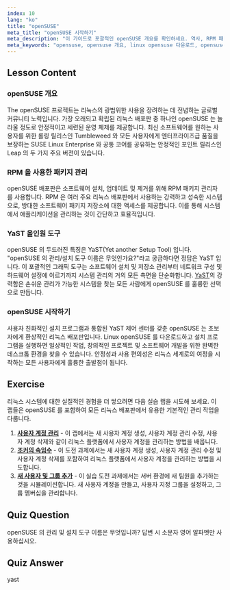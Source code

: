 ```yaml
---
index: 10
lang: "ko"
title: "openSUSE"
meta_title: "openSUSE 시작하기"
meta_description: "이 가이드로 포괄적인 openSUSE 개요를 확인하세요. 역사, RPM 패키지, 강력한 YaST 도구에 대해 알아보세요. openSUSE 가 안정적이고 사용자 친화적인 선택인 이유와 Linux openSUSE 다운로드 위치를 확인하세요."
meta_keywords: "opensuse, opensuse 개요, linux opensuse 다운로드, opensuse 의 관리/설치 도구 이름은 무엇인가요?, 리눅스 배포판, RPM, YaST, 초보자를 위한 리눅스"
---
```


## Lesson Content

### openSUSE 개요

The openSUSE 프로젝트는 리눅스의 광범위한 사용을 장려하는 데 전념하는 글로벌 커뮤니티 노력입니다. 가장 오래되고 확립된 리눅스 배포판 중 하나인 openSUSE 는 놀라울 정도로 안정적이고 세련된 운영 체제를 제공합니다. 최신 소프트웨어를 원하는 사용자를 위한 롤링 릴리스인 Tumbleweed 와 모든 사용자에게 엔터프라이즈급 품질을 보장하는 SUSE Linux Enterprise 와 공통 코어를 공유하는 안정적인 포인트 릴리스인 Leap 의 두 가지 주요 버전이 있습니다.

### RPM 을 사용한 패키지 관리

openSUSE 배포판은 소프트웨어 설치, 업데이트 및 제거를 위해 RPM 패키지 관리자를 사용합니다. RPM 은 여러 주요 리눅스 배포판에서 사용하는 강력하고 성숙한 시스템으로, 방대한 소프트웨어 패키지 저장소에 대한 액세스를 제공합니다. 이를 통해 시스템에서 애플리케이션을 관리하는 것이 간단하고 효율적입니다.

### YaST 올인원 도구

openSUSE 의 두드러진 특징은 YaST(Yet another Setup Tool) 입니다. "openSUSE 의 관리/설치 도구 이름은 무엇인가요?"라고 궁금하다면 정답은 YaST 입니다. 이 포괄적인 그래픽 도구는 소프트웨어 설치 및 저장소 관리부터 네트워크 구성 및 하드웨어 설정에 이르기까지 시스템 관리의 거의 모든 측면을 단순화합니다. [YaST](http://yast.github.io/)의 강력함은 손쉬운 관리가 가능한 시스템을 찾는 모든 사람에게 openSUSE 를 훌륭한 선택으로 만듭니다.

### openSUSE 시작하기

사용자 친화적인 설치 프로그램과 통합된 YaST 제어 센터를 갖춘 openSUSE 는 초보자에게 환상적인 리눅스 배포판입니다. Linux openSUSE 를 다운로드하고 설치 프로그램을 실행하면 일상적인 작업, 창의적인 프로젝트 및 소프트웨어 개발을 위한 완벽한 데스크톱 환경을 찾을 수 있습니다. 안정성과 사용 편의성은 리눅스 세계로의 여정을 시작하는 모든 사용자에게 훌륭한 출발점이 됩니다.

## Exercise

리눅스 시스템에 대한 실질적인 경험을 더 쌓으려면 다음 실습 랩을 시도해 보세요. 이 랩들은 openSUSE 를 포함하여 모든 리눅스 배포판에서 유용한 기본적인 관리 작업을 다룹니다.

1.  **[사용자 계정 관리](https://labex.io/ko/labs/linux-user-account-management-49)** - 이 랩에서는 새 사용자 계정 생성, 사용자 계정 관리 수정, 사용자 계정 삭제와 같이 리눅스 플랫폼에서 사용자 계정을 관리하는 방법을 배웁니다.
2.  **[조커의 속임수](https://labex.io/ko/labs/linux-the-joker-s-trick-270247)** - 이 도전 과제에서는 새 사용자 계정 생성, 사용자 계정 관리 수정 및 사용자 계정 삭제를 포함하여 리눅스 플랫폼에서 사용자 계정을 관리하는 방법을 시도합니다.
3.  **[새 사용자 및 그룹 추가](https://labex.io/ko/labs/linux-add-new-user-and-group-17987)** - 이 실습 도전 과제에서는 서버 환경에 새 팀원을 추가하는 것을 시뮬레이션합니다. 새 사용자 계정을 만들고, 사용자 지정 그룹을 설정하고, 그룹 멤버십을 관리합니다.

## Quiz Question

openSUSE 의 관리 및 설치 도구 이름은 무엇입니까? 답변 시 소문자 영어 알파벳만 사용하십시오.

## Quiz Answer

yast
